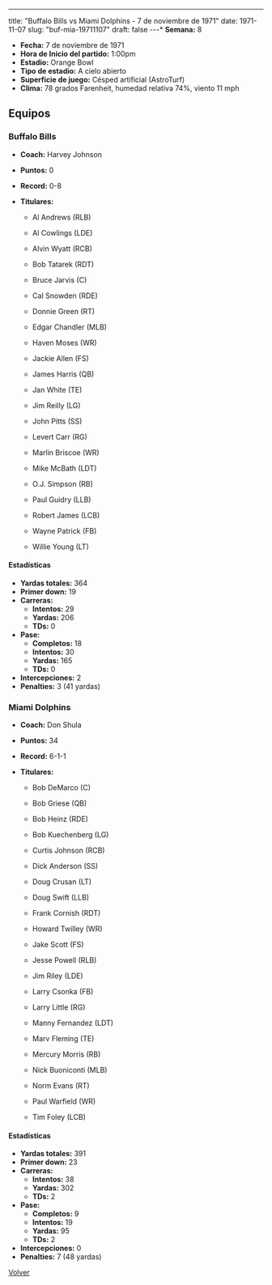 ---
title: "Buffalo Bills vs Miami Dolphins - 7 de noviembre de 1971"
date: 1971-11-07
slug: "buf-mia-19711107"
draft: false
---* **Semana:** 8
* **Fecha:** 7 de noviembre de 1971
* **Hora de Inicio del partido:** 1:00pm
* **Estadio:** Orange Bowl
* **Tipo de estadio:** A cielo abierto
* **Superficie de juego:** Césped artificial (AstroTurf)
* **Clima:** 78 grados Farenheit, humedad relativa 74%, viento 11 mph

## Equipos


### Buffalo Bills
* **Coach:** Harvey Johnson
* **Puntos:** 0
* **Record:** 0-8
* **Titulares:** 

  * Al Andrews (RLB) 

  * Al Cowlings (LDE) 

  * Alvin Wyatt (RCB) 

  * Bob Tatarek (RDT) 

  * Bruce Jarvis (C) 

  * Cal Snowden (RDE) 

  * Donnie Green (RT) 

  * Edgar Chandler (MLB) 

  * Haven Moses (WR) 

  * Jackie Allen (FS) 

  * James Harris (QB) 

  * Jan White (TE) 

  * Jim Reilly (LG) 

  * John Pitts (SS) 

  * Levert Carr (RG) 

  * Marlin Briscoe (WR) 

  * Mike McBath (LDT) 

  * O.J. Simpson (RB) 

  * Paul Guidry (LLB) 

  * Robert James (LCB) 

  * Wayne Patrick (FB) 

  * Willie Young (LT) 

#### Estadísticas
* **Yardas totales:** 364
* **Primer down:** 19
* **Carreras:**
  * **Intentos:** 29
  * **Yardas:** 206
  * **TDs:** 0
* **Pase:**
  * **Completos:** 18
  * **Intentos:** 30
  * **Yardas:** 165
  * **TDs:** 0
* **Intercepciones:** 2
* **Penalties:** 3 (41 yardas)

### Miami Dolphins
* **Coach:** Don Shula
* **Puntos:** 34
* **Record:** 6-1-1
* **Titulares:** 

  * Bob DeMarco (C) 

  * Bob Griese (QB) 

  * Bob Heinz (RDE) 

  * Bob Kuechenberg (LG) 

  * Curtis Johnson (RCB) 

  * Dick Anderson (SS) 

  * Doug Crusan (LT) 

  * Doug Swift (LLB) 

  * Frank Cornish (RDT) 

  * Howard Twilley (WR) 

  * Jake Scott (FS) 

  * Jesse Powell (RLB) 

  * Jim Riley (LDE) 

  * Larry Csonka (FB) 

  * Larry Little (RG) 

  * Manny Fernandez (LDT) 

  * Marv Fleming (TE) 

  * Mercury Morris (RB) 

  * Nick Buoniconti (MLB) 

  * Norm Evans (RT) 

  * Paul Warfield (WR) 

  * Tim Foley (LCB) 

#### Estadísticas
* **Yardas totales:** 391
* **Primer down:** 23
* **Carreras:**
  * **Intentos:** 38
  * **Yardas:** 302
  * **TDs:** 2
* **Pase:**
  * **Completos:** 9
  * **Intentos:** 19
  * **Yardas:** 95
  * **TDs:** 2
* **Intercepciones:** 0
* **Penalties:** 7 (48 yardas)


[Volver](/historia/1971)
